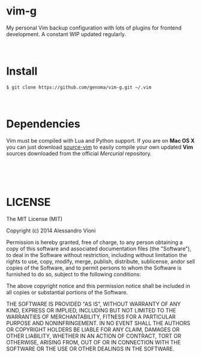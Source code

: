 vim-g
=====

My personal Vim backup configuration with lots of plugins for frontend development. A constant WIP updated regularly.
<br><br><br>

# Install

`$ git clone https://github.com/genoma/vim-g.git ~/.vim`
<br><br><br>

# Dependencies

Vim must be compiled with Lua and Python support. If you are on **Mac OS X** you can just download [source-vim](https://github.com/genoma/source-vim) to easily compile your own updated **Vim** sources downloaded from the official *Mercurial* repository.

<br><br><br>

# LICENSE
The MIT License (MIT)

Copyright (c) 2014 Alessandro Vioni

Permission is hereby granted, free of charge, to any person obtaining a copy of
this software and associated documentation files (the "Software"), to deal in
the Software without restriction, including without limitation the rights to
use, copy, modify, merge, publish, distribute, sublicense, andor sell copies of
the Software, and to permit persons to whom the Software is furnished to do so,
subject to the following conditions:

The above copyright notice and this permission notice shall be included in all
copies or substantial portions of the Software.

THE SOFTWARE IS PROVIDED "AS IS", WITHOUT WARRANTY OF ANY KIND, EXPRESS OR
IMPLIED, INCLUDING BUT NOT LIMITED TO THE WARRANTIES OF MERCHANTABILITY, FITNESS
FOR A PARTICULAR PURPOSE AND NONINFRINGEMENT. IN NO EVENT SHALL THE AUTHORS OR
COPYRIGHT HOLDERS BE LIABLE FOR ANY CLAIM, DAMAGES OR OTHER LIABILITY, WHETHER
IN AN ACTION OF CONTRACT, TORT OR OTHERWISE, ARISING FROM, OUT OF OR IN
CONNECTION WITH THE SOFTWARE OR THE USE OR OTHER DEALINGS IN THE SOFTWARE.
